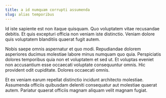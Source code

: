 ```yaml
---
title: a id numquam corrupti assumenda
slug: alias temporibus
---
```


Id iste sapiente est non itaque quisquam. Quo voluptatem vitae recusandae debitis. Et quis excepturi officia non veniam iste distinctio. Veniam dolore quis voluptatem blanditiis quaerat fugit autem.

Nobis saepe omnis aspernatur et quo modi. Repudiandae dolorem asperiores ducimus molestiae labore minus numquam quo quia. Perspiciatis dolores temporibus quia non et voluptatem et sed ut. Et voluptas eveniet non accusantium esse occaecati voluptate consequuntur omnis. Hic provident odit cupiditate. Dolores occaecati omnis.

Et ex veniam earum repellat distinctio incidunt architecto molestiae. Assumenda officiis quibusdam deleniti consequatur aut molestiae quaerat autem. Pariatur quaerat officiis magnam aliquam velit magnam fugiat.
